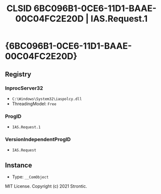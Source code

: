 ﻿---
title: "CLSID 6BC096B1-0CE6-11D1-BAAE-00C04FC2E20D | IAS.Request.1"
excerpt: What is COM-Object CLSID 6BC096B1-0CE6-11D1-BAAE-00C04FC2E20D?
---

# {6BC096B1-0CE6-11D1-BAAE-00C04FC2E20D}


## Registry


### InprocServer32

* `C:\Windows\System32\iaspolcy.dll`
* ThreadingModel: `Free`

### ProgID

* `IAS.Request.1`

### VersionIndependentProgID

* `IAS.Request`

## Instance

* Type: `__ComObject`

MIT License. Copyright (c) 2021 Strontic.


